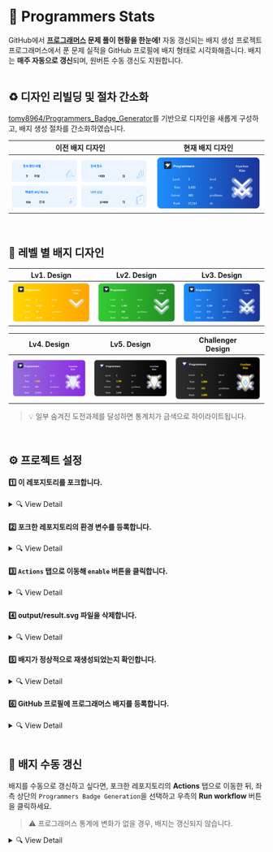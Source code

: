 # 🔰 Programmers Stats

GitHub에서 **[프로그래머스](https://programmers.co.kr/) 문제 풀이 현황을 한눈에!** 자동 갱신되는 배지 생성 프로젝트<br>
프로그래머스에서 푼 문제 실적을 GitHub 프로필에 배지 형태로 시각화해줍니다. 배지는 **매주 자동으로 갱신**되며, 원버튼 수동 갱신도 지원합니다.<br><br>

## ♻️ 디자인 리빌딩 및 절차 간소화

[tomy8964/Programmers_Badge_Generator](https://github.com/tomy8964/Programmers_Badge_Generator?tab=readme-ov-file)를 기반으로 디자인을 새롭게 구성하고, 배지 생성 절차를 간소화하였습니다.

|                        이전 배지 디자인                         |                       현재 배지 디자인                        |
| :-------------------------------------------------------------: | :-----------------------------------------------------------: |
| ![Previous badge design](./readme-assets/prev_badge_design.svg) | ![Current badge design](./readme-assets/cur_badge_design.svg) |

<br>

## 🌟 레벨 별 배지 디자인

|                          Lv1. Design                          |                          Lv2. Design                          |                          Lv3. Design                          |
| :-----------------------------------------------------------: | :-----------------------------------------------------------: | :-----------------------------------------------------------: |
| ![Lv1. badge design](./readme-assets/level1_badge_design.svg) | ![Lv2. badge design](./readme-assets/level2_badge_design.svg) | ![Lv3. badge design](./readme-assets/level3_badge_design.svg) |

|                          Lv4. Design                          |                          Lv5. Design                          |                          Challenger<br>Design                           |
| :-----------------------------------------------------------: | :-----------------------------------------------------------: | :---------------------------------------------------------------------: |
| ![Lv4. badge design](./readme-assets/level4_badge_design.svg) | ![Lv5. badge design](./readme-assets/level5_badge_design.svg) | ![Challenger badge design](./readme-assets/challenger_badge_design.svg) |

> 💡 일부 숨겨진 도전과제를 달성하면 통계치가 금색으로 하이라이트됩니다.

<br>

## ⚙️ 프로젝트 설정

#### 1️⃣ 이 레포지토리를 포크합니다.

<details>
<summary>
   🔍 View Detail
</summary>
<br>
<img src="./readme-assets/project_setup_step1.png" alt="Project setup step1" />
<img src="./readme-assets/project_setup_step2.png" alt="Project setup step2" />
</details>

#### 2️⃣ 포크한 레포지토리의 환경 변수를 등록합니다.

<a name="project-setting-2"></a>

<details>
<summary>🔍 View Detail</summary>

<br>
<blockquote>⚠️ <strong>GitHub Personal Access Token 생성이 선행되어야 합니다!</strong> <br>
<a href="https://docs.github.com/ko/authentication/keeping-your-account-and-data-secure/managing-your-personal-access-tokens#personal-access-token-classic-만들기">🔗 Token 생성 방법 - 공식 문서</a></blockquote> <br>

<ul>
  <li>
    레포지토리 <strong>Settings > Secrets and variables > Actions</strong> 로 이동하여 아래 값을 등록합니다:
    <ul>
      <li><code>GH_PAT</code>: GitHub Personal Access Token</li>
      <li><code>PROGRAMMERS_TOKEN_ID</code>: 프로그래머스 계정 이메일</li>
      <li><code>PROGRAMMERS_TOKEN_PW</code>: 프로그래머스 계정 비밀번호</li>
    </ul>
  </li>
</ul> <br>

<img src="./readme-assets/project_setup_step3.png" alt="Project setup step3" />
</details>

#### 3️⃣ `Actions` 탭으로 이동해 `enable` 버튼을 클릭합니다.

<details>
<summary>
   🔍 View Detail
</summary>
<br>
<img src="./readme-assets/project_setup_step4.png" alt="Project setup step4" />
</details>

#### 4️⃣ output/result.svg 파일을 삭제합니다.

<details>
<summary>
   🔍 View Detail
</summary>
<br>
<img src="./readme-assets/project_setup_step5.png" alt="Project setup step5" />
</details>

#### 5️⃣ 배지가 정상적으로 재생성되었는지 확인합니다.

<details>
<summary>
   🔍 View Detail
</summary>
<br>
<blockquote>
 ✅ Action이 완료된 후, 배지가 정상적으로 재생성되었는지 확인하세요. <br>
 (⏳ 약 <strong>30초 정도</strong> 소요될 수 있습니다.) <br><br>
 ⚠️ <strong>변경된 배지가 보이지 않는다면 브라우저를 새로고침(F5) 해보세요.</strong> <br>
 🔁 여전히 반영되지 않는다면, <a href="#project-setting-2">설정 2️⃣</a>로 돌아가 환경 변수를 다시 입력한 후 <a href="#manual-refresh">🔄 배지 수동 갱신</a> 항목을 참고해 수동으로 갱신을 진행해주세요.
</blockquote>
<br>
<li>아래 이미지와 같이 <strong>본인의 커밋 메시지와는 다른 커밋</strong>이 자동으로 생성되었다면,  
   배지가 성공적으로 재생성된 것입니다.</li>
<li>레포지토리의 <code>output</code> 폴더에 <code>result.svg</code> 파일이 재생성되어 있는지 확인하고,  
   자신의 프로그래머스 정보와 일치하는지 확인합니다. </li> <br>

<img src="./readme-assets/project_setup_step6.png" alt="Project setup step6" />

<blockquote>💡 <strong>이후로는 매주 월요일 자정에 배지가 자동으로 갱신됩니다.</strong></blockquote>
</details>

#### 6️⃣ GitHub 프로필에 프로그래머스 배지를 등록합니다.

<details>
<summary>
   🔍 View Detail
</summary>
<br>
<li> GitHub 프로필에 해당하는 레포지토리의 <code>README.md</code> 파일에 다음 코드를 삽입하세요: </li>
<blockquote>⚠️ <strong><code>{your-github-id}</code></strong> 부분은 반드시 <strong>본인의 GitHub 사용자명</strong>으로 교체해야 합니다.</blockquote> <br>
   <pre><code>![Programmers Badge](https://raw.githubusercontent.com/{your-github-id}/programmers-stats/main/output/result.svg)</code></pre>

<strong>ex)</strong> GitHub 사용자명이 <code>gyudol</code>일 경우:

  <pre><code>![Programmers Badge](https://raw.githubusercontent.com/gyudol/programmers-stats/main/output/result.svg)</code></pre>
  </details>
  <br>

## 🔄 배지 수동 갱신

<a name="manual-refresh"></a>

배지를 수동으로 갱신하고 싶다면, 포크한 레포지토리의 **Actions** 탭으로 이동한 뒤,
좌측 상단의 `Programmers Badge Generation`을 선택하고 우측의 **Run workflow** 버튼을 클릭하세요.

> ⚠️ 프로그래머스 통계에 변화가 없을 경우, 배지는 갱신되지 않습니다.

<details>
<summary>
   🔍 View Detail
</summary>
<br>
<img src="./readme-assets/badge_manual_refresh_step.png" alt="Badge manual-refresh step" />
</details>
